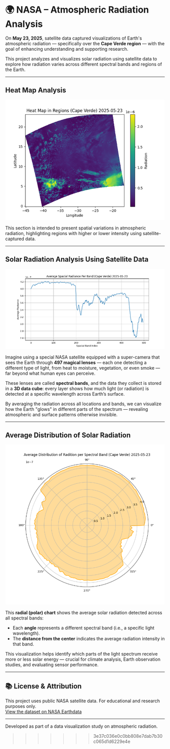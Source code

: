 # 🌍 NASA – Atmospheric Radiation Analysis

On **May 23, 2025**, satellite data captured visualizations of Earth's atmospheric radiation — specifically over the **Cape Verde region** — with the goal of enhancing understanding and supporting research.

This project analyzes and visualizes solar radiation using satellite data to explore how radiation varies across different spectral bands and regions of the Earth.

---

## Heat Map Analysis

<p align="center">
  <img src="exports/heatmap.png" alt="Heat Map of Atmospheric Radiation"/>
</p>

This section is intended to present spatial variations in atmospheric radiation, highlighting regions with higher or lower intensity using satellite-captured data.

---

## Solar Radiation Analysis Using Satellite Data

<p align="center">
  <img src="exports/average spacial radiance per band.png" alt="Heat Map of Atmospheric Radiation"/>
</p>

Imagine using a special NASA satellite equipped with a super-camera that sees the Earth through **497 magical lenses** — each one detecting a different type of light, from heat to moisture, vegetation, or even smoke — far beyond what human eyes can perceive.

These lenses are called **spectral bands**, and the data they collect is stored in a **3D data cube**: every layer shows how much light (or radiation) is detected at a specific wavelength across Earth’s surface.

By averaging the radiation across all locations and bands, we can visualize how the Earth "glows" in different parts of the spectrum — revealing atmospheric and surface patterns otherwise invisible.

---

## Average Distribution of Solar Radiation

<p align="center">
  <img src="exports/average distribution.png" alt="Heat Map of Atmospheric Radiation"/>
</p>

This **radial (polar) chart** shows the average solar radiation detected across all spectral bands:

- Each **angle** represents a different spectral band (i.e., a specific light wavelength).
- The **distance from the center** indicates the average radiation intensity in that band.

This visualization helps identify which parts of the light spectrum receive more or less solar energy — crucial for climate analysis, Earth observation studies, and evaluating sensor performance.

---

## 📚 License & Attribution

This project uses public NASA satellite data. For educational and research purposes only.  
[View the dataset on NASA Earthdata](https://search.earthdata.nasa.gov/search/granules?p=C3412185476-GES_DISC&pg[0][v]=f&pg[0][gsk]=-start_date&g=G3544527571-GES_DISC&q=S5P_L1B_RA_BD5_HiR_NRT_2&tl=1742971109.7!3!!&lat=22.153508254183492&long=11.77673128553613&zoom=2.248078171956754)

---

Developed as part of a data visualization study on atmospheric radiation.
>>>>>>> 3e37c036e0c0bb808e7dab7b30c065d1d6229e4e
